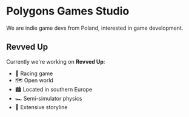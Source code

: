 # Polygons Games Studio

We are indie game devs from Poland, interested in game development.

## Revved Up

Currently we're working on **Revved Up**:
- 🚗 Racing game
- 🗺 Open world
- 🏙 Located in southern Europe
- 🏎 Semi-simulator physics
- 📔 Extensive storyline
